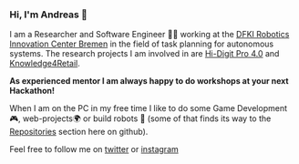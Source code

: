 ### Hi, I'm Andreas 👋

I am a Researcher and Software Engineer 👨‍💻 working at the [DFKI Robotics Innovation Center Bremen](https://robotik.dfki-bremen.de/en/) in the field of task planning for autonomous systems. The research projects I am involved in are [Hi-Digit Pro 4.0](https://robotik.dfki-bremen.de/en/research/projects/hi-digit-pro-40.html) and [Knowledge4Retail](https://knowledge4retail.org/).

**As experienced mentor I am always happy to do workshops at your next Hackathon!**

When I am on the PC in my free time I like to do some Game Development🎮, web-projects🌍 or build robots 🤖 (some of that finds its way to the [Repositories](https://github.com/brean?tab=repositories) section here on github).

Feel free to follow me on [twitter](https://twitter.com/datanonsense) or [instagram](https://www.instagram.com/datanonsense/)

<!--
**brean/brean** is a ✨ _special_ ✨ repository because its `README.md` (this file) appears on your GitHub profile.

Here are some ideas to get you started:

- 🔭 I’m currently working on ...
- 🌱 I’m currently learning ...
- 👯 I’m looking to collaborate on ...
- 🤔 I’m looking for help with ...
- 💬 Ask me about ...
- 📫 How to reach me: ...
- 😄 Pronouns: ...
- ⚡ Fun fact: ...
-->
